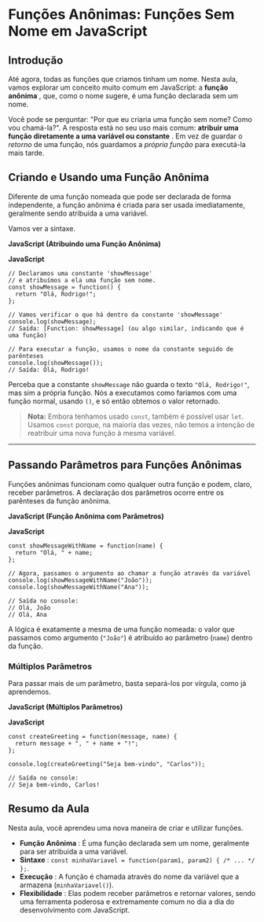 # Funções Anônimas: Funções Sem Nome em JavaScript

## Introdução

Até agora, todas as funções que criamos tinham um nome. Nesta aula, vamos explorar um conceito muito comum em JavaScript: a  **função anônima** , que, como o nome sugere, é uma função declarada sem um nome.

Você pode se perguntar: "Por que eu criaria uma função sem nome? Como vou chamá-la?". A resposta está no seu uso mais comum:  **atribuir uma função diretamente a uma variável ou constante** . Em vez de guardar o *retorno* de uma função, nós guardamos a *própria função* para executá-la mais tarde.

## Criando e Usando uma Função Anônima

Diferente de uma função nomeada que pode ser declarada de forma independente, a função anônima é criada para ser usada imediatamente, geralmente sendo atribuída a uma variável.

Vamos ver a sintaxe.

**JavaScript (Atribuindo uma Função Anônima)**

**JavaScript**

```
// Declaramos uma constante 'showMessage'
// e atribuímos a ela uma função sem nome.
const showMessage = function() {
  return "Olá, Rodrigo!";
};

// Vamos verificar o que há dentro da constante 'showMessage'
console.log(showMessage);
// Saída: [Function: showMessage] (ou algo similar, indicando que é uma função)

// Para executar a função, usamos o nome da constante seguido de parênteses
console.log(showMessage());
// Saída: Olá, Rodrigo!
```

Perceba que a constante `showMessage` não guarda o texto `"Olá, Rodrigo!"`, mas sim a própria função. Nós a executamos como faríamos com uma função normal, usando `()`, e só então obtemos o valor retornado.

> **Nota:** Embora tenhamos usado `const`, também é possível usar `let`. Usamos `const` porque, na maioria das vezes, não temos a intenção de reatribuir uma nova função à mesma variável.

---

## Passando Parâmetros para Funções Anônimas

Funções anônimas funcionam como qualquer outra função e podem, claro, receber parâmetros. A declaração dos parâmetros ocorre entre os parênteses da função anônima.

**JavaScript (Função Anônima com Parâmetros)**

**JavaScript**

```
const showMessageWithName = function(name) {
  return "Olá, " + name;
};

// Agora, passamos o argumento ao chamar a função através da variável
console.log(showMessageWithName("João"));
console.log(showMessageWithName("Ana"));

// Saída no console:
// Olá, João
// Olá, Ana
```

A lógica é exatamente a mesma de uma função nomeada: o valor que passamos como argumento (`"João"`) é atribuído ao parâmetro (`name`) dentro da função.

### Múltiplos Parâmetros

Para passar mais de um parâmetro, basta separá-los por vírgula, como já aprendemos.

**JavaScript (Múltiplos Parâmetros)**

**JavaScript**

```
const createGreeting = function(message, name) {
  return message + ", " + name + "!";
};

console.log(createGreeting("Seja bem-vindo", "Carlos"));

// Saída no console:
// Seja bem-vindo, Carlos!
```

## Resumo da Aula

Nesta aula, você aprendeu uma nova maneira de criar e utilizar funções.

* **Função Anônima** : É uma função declarada sem um nome, geralmente para ser atribuída a uma variável.
* **Sintaxe** : `const minhaVariavel = function(param1, param2) { /* ... */ };`.
* **Execução** : A função é chamada através do nome da variável que a armazena (`minhaVariavel()`).
* **Flexibilidade** : Elas podem receber parâmetros e retornar valores, sendo uma ferramenta poderosa e extremamente comum no dia a dia do desenvolvimento com JavaScript.
